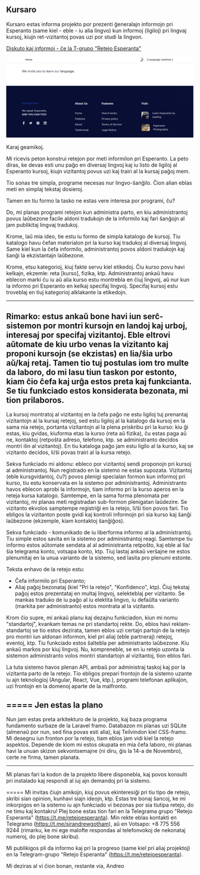 ## Kursaro

Kursaro estas informa projekto por prezenti ĝeneralajn informojn pri Esperanto (same kiel - eble - iu alia lingvo) kun informoj (ligiloj) pri lingvaj kursoj, kiujn ret-vizitantoj povas uzi por studi la lingvon.

[Diskuto kaj informoj - ĉe la T-grupo "Retejo Esperanta"](https://t.me/retejoesperanta)

![Kursaro Homepage](docs/images/frontend-home.png)

Karaj geamikoj.

Mi ricevis peton konstrui retejon por meti informilon pri Esperanto.
La peto diras, ke devas esti unu paĝo en diversaj lingvoj kaj iu listo de ligiloj al Esperanto kursoj, kiujn vizitantoj povus uzi kaj trairi al la kursaj paĝoj mem.

Tio sonas tre simpla, programe necesas nur lingvo-ŝanĝilo.
Ĉion alian eblas meti en simplaj tekstaj dosieroj.

Tamen en tiu formo la tasko ne estas vere interesa por programi, ĉu?

Do, mi planas programi retejon kun administra parto, en kiu administrantoj povus laŭbezone facile aldoni tradukojn de la informilo
kaj fari ŝanĝojn al jam publikitaj lingvaj tradukoj.

Krome, laŭ mia ideo, tie estu iu formo de simpla katalogo de kursoj.
Tiu katalogo havu ĉefan materialon pri la kurso kaj tradukoj al diversaj lingvoj.
Same kiel kun la ĉefa informilo, administrantoj povos aldoni tradukojn kaj ŝanĝi la ekzistantajn laŭbezone.

Krome, etsu kategorioj, kiuj fakte servu kiel etikedoj. Ĉiu kurso povu havi kelkajn, ekzemle: reta [kurso], fizika, ktp.
Administrantoj ankaŭ havu eblecon marki ĉu iu aŭ alia kurso estu montrebla en ĉiuj lingvoj, aŭ nur kun la informo pri Esperanto en kelkaj specifaj lingvoj.
Specifaj kursoj estu troveblaj en tiuj kategorioj alklakante la etikedojn.

---
Rimarko: estus ankaŭ bone havi iun serĉ-sistemon por montri kursojn en landoj kaj urboj, interesaj por specifaj vizitantoj.
Eble eltrovi aŭtomate de kiu urbo venas la vizitanto kaj proponi kursojn (se ekzistas) en lia/ŝia urbo aŭ/kaj retaj.
Tamen tio tuj postulas iom tro multe da laboro, do mi lasu tiun taskon por estonto, kiam ĉio ĉefa kaj urĝa estos preta kaj funkcianta.
Se tiu funkciado estos konsiderata bezonata, mi tion prilaboros.
---

La kursoj montratoj al vizitantoj en la ĉefa paĝo ne estu ligiloj tuj prenantaj vizitantojn al la kursaj retejoj,
sed estu ligiloj al la katalogo da kursoj en la sama nia retejo, portanta vizitantojn al la plena priskribu pri la kurso:
kiu ĝi estas, kiu gvidas, kiuforma etas la kurso (reta aŭ fizika), ĉu estas paga aŭ ne,
kontaktoj (retpoŝta adreso, telefono, ktp. se administranto decidos montri ilin al vizitantoj).
En tiu kataloga paĝo jam estu ligilo al la kurso, kaj se vizitanto decidos, li/ŝi povas trairi al la kursa retejo.

Sekva funkciado mi aldonu: ebleco por vizitantoj sendi proponojn pri kursoj al administrantoj.
Nun registrado en la sistemo ne estas supozata.
Vizitantoj (eble kursgvidantoj, ĉu?) povos plenigi specialan formon kun informoj pri kurso, tiu estu konservata en la sistemo por administrantoj.
Administranto havos eblecon aprobi la informojn, tiam informo pri la kurso aperos en la reteja kursa katalogo.
Samtempe, en la sama forma plenomata per vizitantoj, mi planas meti registradan sub-formon plenigatan laŭdezire.
Se vizitanto ekvolos samptempe registriĝi en la retejo, li/ŝi tion povos fari.
Tio ebligos la vizitanton poste gvidi kaj kontroli informojn pri sia kurso kaj ŝanĝi laŭbezone (ekzemple, kiam kontaktoj ŝanĝiĝos).

Sekva funkciado - komunikado de iu liberforma informo al la administrantoj.
Tiu simple estos savita en la sistemo por administrantoj reagi.
Samtempe tiu informo estos aŭtomate sendata al al administranta retpoŝto, kaj eble al lia/ŝia telegrama konto, votsapa konto, ktp.
Tiuj lastaj ankaŭ verŝajne ne estos plenumitaj en la unua varianto de la sistemo, sed lasita pro plenumi estonte.

Teksta enhavo de la retejo estu:
- Ĉefa informilo pri Esperanto;
- Aliaj paĝoj bezonataj (kiel "Pri la retejo", "Konfidenco", ktp).
  Ĉiuj tekstaj paĝoj estos prezentataj en multaj lingvoj, selekteblaj per vizitanto.
  Se mankas traduko de iu paĝo al iu elektita lingvo, iu defaŭlta varianto (markita per administranto) estos montrata al la vizitanto.

Krom ĉio supre, mi ankaŭ planu kaj dezajnu funkciadon, kiun mi nomu "standartoj", kvankam temas ne pri standartoj rekte.
Do, eblos havi reklam-standartoj se tio estos dezirata, tamen eblos uzi certajn partojn de la retejo pro montri iun aldonan informon,
kiel pri aliaj (eble partneraj) retejoj, eventoj, ktp.
Tiu funkciado estos ŝaltebla per administranto laŭbezone. Kiu ankaŭ markos por kiuj lingvoj.
Nu, kompreneble, se en iu retejo uzonta la sistemon administranto volos montri standartojn al vizitantoj, tion eblos fari.

La tuta sistemo havos plenan API, ambaŭ por administraj taskoj kaj por la vizitanta parto de la retejo.
Tio ebligos prepari frontojn de la sistemo uzante iu ajn teknologioj (Angular, React, Vue, ktp.), programi telefonan aplikaĵon, uzi frontojn en la domenoj aparte de la malfronto.

=====
Jen estas la plano
---
Nun jam estas preta arkitekturo de la projekto, kaj baza programa fundamento surbaze de la Laravel framo.
Databazon mi planas uzi SQLite (almenaŭ por nun, sed fina povas esti alia), kaj Teilvindon kiel CSS-framo.
Mi desegnu iun fronton por la retejo, tiam eblos jam vidi kiel la retejo aspektos.
Depende de kiom mi estos okupata en mia ĉefa laboro, mi planas havi la unuan skizon sekvontsemajne (ni diru, ĝis la 14-a de Novembro), certe ne firma, tamen planata.

---
Mi planas fari la kodon de la projekto libere disponebla, kaj povos konsulti pri instalado kaj respondi al iuj ajn demandoj pri la sistemo.

=====
Mi invitas ĉiujn amikojn, kiuj povus ekinteresiĝi pri tiu tipo de retejo, skribi sian opinion, kunhavi siajn ideojn, ktp.
Estas tre bonaj ŝancoj, ke mi inkorpigos en la sistemo iu ajn funkciado vi bezonas por sia tiutipa retejo, do ne timu kaj kontakru!
Plej bone estas tion fari en la Telegrama grupo "Retejo Esperanta" (https://t.me/retejoesperanta).
Min rekte eblas kontakti en Telegramo (https://t.me/sirandrewgotham), aŭ en Votsapo: +8 775 556 9244 (rimarku, ke mi ege malofte respondas al telefonvokoj de nekonataj numeroj, do plej bone skribu).

Mi publikigos pli da informo kaj pri la progreso (same kiel pri aliaj projektoj) en la Telegram-grupo "Retejo Esperanta" (https://t.me/retejoesperanta).

Mi deziras al vi ĉion bonan,
restante via, Andreo



